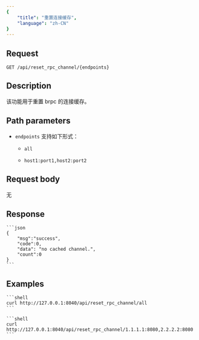 ```yaml
---
{
    "title": "重置连接缓存",
    "language": "zh-CN"
}
---
```


## Request

`GET /api/reset_rpc_channel/{endpoints}`

## Description

该功能用于重置 brpc 的连接缓存。

## Path parameters

* `endpoints`
    支持如下形式：
   
    - `all`
   
    - `host1:port1,host2:port2`

## Request body

无

## Response

    ```json
    {
        "msg":"success",
        "code":0,
        "data": "no cached channel.",
        "count":0
    }
    ```
## Examples


    ```shell
    curl http://127.0.0.1:8040/api/reset_rpc_channel/all
    ```
    
    ```shell
    curl http://127.0.0.1:8040/api/reset_rpc_channel/1.1.1.1:8080,2.2.2.2:8080
    ```

